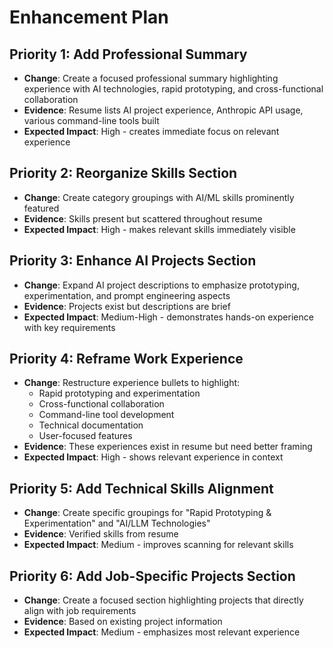 # Enhancement Plan

## Priority 1: Add Professional Summary
- **Change**: Create a focused professional summary highlighting experience with AI technologies, rapid prototyping, and cross-functional collaboration
- **Evidence**: Resume lists AI project experience, Anthropic API usage, various command-line tools built
- **Expected Impact**: High - creates immediate focus on relevant experience

## Priority 2: Reorganize Skills Section
- **Change**: Create category groupings with AI/ML skills prominently featured
- **Evidence**: Skills present but scattered throughout resume
- **Expected Impact**: High - makes relevant skills immediately visible

## Priority 3: Enhance AI Projects Section
- **Change**: Expand AI project descriptions to emphasize prototyping, experimentation, and prompt engineering aspects
- **Evidence**: Projects exist but descriptions are brief
- **Expected Impact**: Medium-High - demonstrates hands-on experience with key requirements

## Priority 4: Reframe Work Experience
- **Change**: Restructure experience bullets to highlight:
  - Rapid prototyping and experimentation
  - Cross-functional collaboration
  - Command-line tool development
  - Technical documentation
  - User-focused features
- **Evidence**: These experiences exist in resume but need better framing
- **Expected Impact**: High - shows relevant experience in context

## Priority 5: Add Technical Skills Alignment
- **Change**: Create specific groupings for "Rapid Prototyping & Experimentation" and "AI/LLM Technologies"
- **Evidence**: Verified skills from resume
- **Expected Impact**: Medium - improves scanning for relevant skills

## Priority 6: Add Job-Specific Projects Section
- **Change**: Create a focused section highlighting projects that directly align with job requirements
- **Evidence**: Based on existing project information
- **Expected Impact**: Medium - emphasizes most relevant experience
